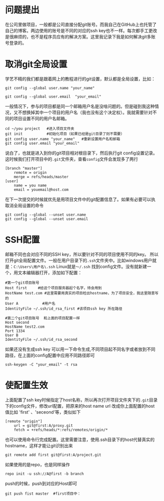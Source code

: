 # 问题提出

在公司里做项目，一般都是公司直接分配git账号。而我自己在GitHub上也托管了自己的博客。两边使用的账号是不同的对应的ssh key也不一样。每次都手工更改是很麻烦的，也不是程序员应有的解决方案。这里我记录下我是如何解决git多账号登录的。

# 取消git全局设置

学艺不精的我们都是跟着网上的教程进行的git设置，默认都是全局设置，比如：

```
git config --global user.name "your_name"

git config --global user.email  "your_email"
```

一般情况下，参与的项目都是同一个邮箱用户名是没啥问题的。但是碰到我这种情况，又不想换掉其中一个项目的用户名（我也没有这个决定权）。我就需要针对不同的项目设置不同的用户名邮箱。

```
cd ~/you project   #进入项目文件夹
git init           #初始化项目（如果已经是git目录了则不需要）
git config user.name "your_name"   #重新设置用户名和邮箱
git config user.email "your_email"
```

说白了，也就是进入到你的git项目相对根目录下，然后执行git config设置记录。
这时候我们打开项目中的`.git`文件夹，查看`config`文件会发现多了两行

```
[branch "master"]
    remote = origin
    merge = refs/heads/master
[user]
    name = you name
    email = youemail@host.com
```

在下一次提交的时候就优先是用项目文件中的git配置信息了。如果有必要可以执取消全局设置的命令

```
git config --global --unset user.name
git config --global --unset user.email
```

# SSH配置

邮箱不同也会对应不同的SSH key，所以要针对不同的项目使用不同的key。
所以打开git全局配置文件。一般在用户目录下的`.ssh`文件夹中。比如windows用户就是：`C:\Users\用户名\.ssh`
Linux就是`～/.ssh`
找到config文件。没有就新建一个，用文本编辑器打开，添加如下配置：

```
#第一个git项目账号
Host first     #给这个项目服务器起个名字，待会用到
HostName test.com #这里需要用真实的项目检出hostname，为了项目安全，我这里随意写的
User A           #用户名
IdentityFile ~/.ssh/id_rsa_first #该项目ssh key 所在路径

#第二个git项目账号  和上面的项目配置一样
Host second
HostName test2.com
Port 1334
User B
IdentityFile ~/.ssh/id_rsa_second
```

如果还没有生成ssh key 可以用一下命令生成,不同项目起不同名字或者放到不同路径，在上面的config配置中应用不同路径即可

```
ssh-keygen -C "your_email" -t rsa
```

# 使配置生效

上面配置了ssh key时候指定了host名称，所以再次打开项目文件夹下的`.git`目录下的config文件，修改url配置，把原来的host name url 改成你上面配置的host 值比如 'first' 、'seceond'等，类似如下

```
[remote "origin"]
    url = git@first:A/proxy.git
    fetch = +refs/heads/*:refs/remotes/origin/*
```

也可以使用命令行完成配置。这里需要注意，使用.ssh目录下的host代替真实的hostname，这样才能让git识别出来

```
git remote add first git@first:A/project.git
```

如果使用的是repo，也是同样操作

```
repo init -u ssh://A@first -b branch
```

push的时候，push到对应的Host即可

```
git push fist master  #first项目中： 
```